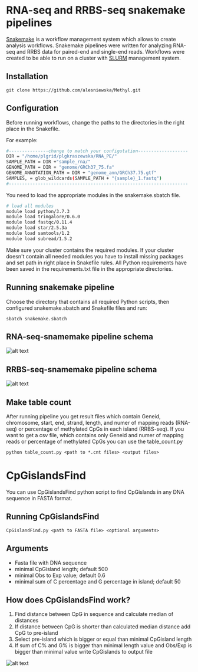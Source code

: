 # RNA-seq and RRBS-seq snakemake pipelines

[Snakemake](https://bitbucket.org/snakemake/snakemake/src/master/) is a workflow management system which allows to create analysis workflows.
Snakemake pipelines were written for analyzing RNA-seq and RRBS data for paired-end and single-end reads.
Workflows were created to be able to run on a cluster with [SLURM](https://slurm.schedmd.com/quickstart.html) management system.

## Installation

```
git clone https://github.com/alesniewska/Methyl.git
```
## Configuration

Before running workflows, change the paths to the directories in the right place in the Snakefile.

For example:

```bash
#---------------change to match your configutation-------------------
DIR = "/home/plgrid/plgkraszewska/RNA_PE/"
SAMPLE_PATH = DIR +"sample_rna/"
GENOME_PATH = DIR + "genome/GRCh37_75.fa"
GENOME_ANNOTATION_PATH = DIR + "genome_ann/GRCh37.75.gtf"
SAMPLES, = glob_wildcards(SAMPLE_PATH + "{sample}_1.fastq")
#--------------------------------------------------------------------
```
You need to load the appropriate modules in the snakemake.sbatch file. 

```bash
# load all modules
module load python/3.7.3
module load trimgalore/0.6.0
module load fastqc/0.11.4
module load star/2.5.3a
module load samtools/1.2
module load subread/1.5.2
```
Make sure your cluster contains the required modules. If your cluster doesn't contain all needed modules you have to install missing packages and set path in right place in Snakefile rules.
All Python requirements have been saved in the requirements.txt file in the appropriate directories.

## Running snakemake pipeline

Choose the directory that contains all required Python scripts, then configured snakemake.sbatch and Snakefile files and run:
```
sbatch snakemake.sbatch
```

## RNA-seq-snamemake pipeline schema

![alt text](https://github.com/alesniewska/Methyl/blob/master/images/rna_shema.jpg?raw=true)

## RRBS-seq-snamemake pipeline schema

![alt text](https://github.com/alesniewska/Methyl/blob/master/images/rrbs-schema.jpg?raw=true)

## Make table count

After running pipeline you get result files which contain Geneid, chromosome, start, end, strand, length, and numer of mapping reads (RNA-seq) or percentage of methylated CpGs in each island (RRBS-seq).
If you want to get a csv file, which contains only Geneid and numer of mapping reads or percentage of methylated CpGs you can use the table_count.py

```
python table_count.py <path to *.cnt files> <output files>
```


# CpGislandsFind

You can use CpGislandsFind python script to find CpGislands in any DNA sequence in FASTA format. 

## Running CpGislandsFind

```
CpGislandFind.py <path to FASTA file> <optional arguments>
```
## Arguments

* Fasta file with DNA sequence
* minimal CpGisland length; default 500
* minimal Obs to Exp value; default 0.6
* minimal sum of C percentage and G percentage in island; default 50


## How does CpGislandsFind work?

1. Find distance between CpG in sequence and calculate median of distances
2. If distance between CpG is shorter than calculated median distance add CpG to pre-island
3. Select pre-island which is bigger or equal than minimal CpGisland length 
4. If sum of C% and G% is bigger than minimal length value and Obs/Exp is bigger than minimal value write CpGislands to output file

![alt text](https://github.com/alesniewska/Methyl/blob/master/images/obs_exp.jpg?raw=true)














